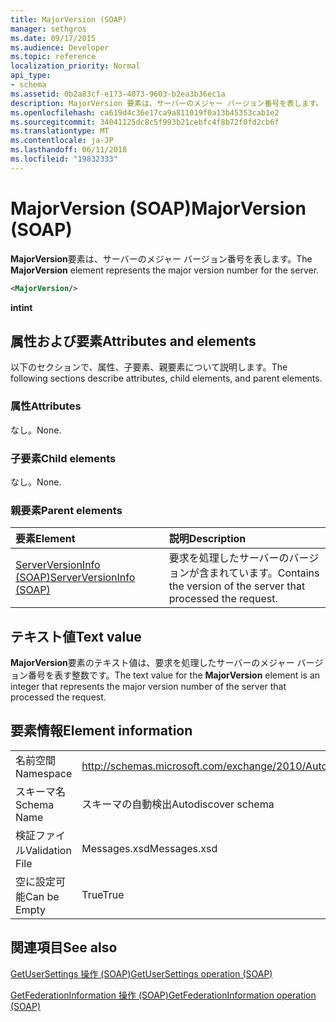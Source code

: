 ```yaml
---
title: MajorVersion (SOAP)
manager: sethgros
ms.date: 09/17/2015
ms.audience: Developer
ms.topic: reference
localization_priority: Normal
api_type:
- schema
ms.assetid: 0b2a83cf-e173-4073-9603-b2ea3b36ec1a
description: MajorVersion 要素は、サーバーのメジャー バージョン番号を表します。
ms.openlocfilehash: ca619d4c36e17ca9a811019f0a13b45353cab1e2
ms.sourcegitcommit: 34041125dc8c5f993b21cebfc4f8b72f0fd2cb6f
ms.translationtype: MT
ms.contentlocale: ja-JP
ms.lasthandoff: 06/11/2018
ms.locfileid: "19832333"
---
```

# <a name="majorversion-soap"></a><span data-ttu-id="16c5f-103">MajorVersion (SOAP)</span><span class="sxs-lookup"><span data-stu-id="16c5f-103">MajorVersion (SOAP)</span></span>

<span data-ttu-id="16c5f-104">**MajorVersion**要素は、サーバーのメジャー バージョン番号を表します。</span><span class="sxs-lookup"><span data-stu-id="16c5f-104">The **MajorVersion** element represents the major version number for the server.</span></span> 
  
```XML
<MajorVersion/>
```

 <span data-ttu-id="16c5f-105">**int**</span><span class="sxs-lookup"><span data-stu-id="16c5f-105">**int**</span></span>
## <a name="attributes-and-elements"></a><span data-ttu-id="16c5f-106">属性および要素</span><span class="sxs-lookup"><span data-stu-id="16c5f-106">Attributes and elements</span></span>

<span data-ttu-id="16c5f-107">以下のセクションで、属性、子要素、親要素について説明します。</span><span class="sxs-lookup"><span data-stu-id="16c5f-107">The following sections describe attributes, child elements, and parent elements.</span></span>
  
### <a name="attributes"></a><span data-ttu-id="16c5f-108">属性</span><span class="sxs-lookup"><span data-stu-id="16c5f-108">Attributes</span></span>

<span data-ttu-id="16c5f-109">なし。</span><span class="sxs-lookup"><span data-stu-id="16c5f-109">None.</span></span>
  
### <a name="child-elements"></a><span data-ttu-id="16c5f-110">子要素</span><span class="sxs-lookup"><span data-stu-id="16c5f-110">Child elements</span></span>

<span data-ttu-id="16c5f-111">なし。</span><span class="sxs-lookup"><span data-stu-id="16c5f-111">None.</span></span>
  
### <a name="parent-elements"></a><span data-ttu-id="16c5f-112">親要素</span><span class="sxs-lookup"><span data-stu-id="16c5f-112">Parent elements</span></span>

|<span data-ttu-id="16c5f-113">**要素**</span><span class="sxs-lookup"><span data-stu-id="16c5f-113">**Element**</span></span>|<span data-ttu-id="16c5f-114">**説明**</span><span class="sxs-lookup"><span data-stu-id="16c5f-114">**Description**</span></span>|
|:-----|:-----|
|[<span data-ttu-id="16c5f-115">ServerVersionInfo (SOAP)</span><span class="sxs-lookup"><span data-stu-id="16c5f-115">ServerVersionInfo (SOAP)</span></span>](serverversioninfo-soap.md) <br/> |<span data-ttu-id="16c5f-116">要求を処理したサーバーのバージョンが含まれています。</span><span class="sxs-lookup"><span data-stu-id="16c5f-116">Contains the version of the server that processed the request.</span></span>  <br/> |
   
## <a name="text-value"></a><span data-ttu-id="16c5f-117">テキスト値</span><span class="sxs-lookup"><span data-stu-id="16c5f-117">Text value</span></span>

<span data-ttu-id="16c5f-118">**MajorVersion**要素のテキスト値は、要求を処理したサーバーのメジャー バージョン番号を表す整数です。</span><span class="sxs-lookup"><span data-stu-id="16c5f-118">The text value for the **MajorVersion** element is an integer that represents the major version number of the server that processed the request.</span></span> 
  
## <a name="element-information"></a><span data-ttu-id="16c5f-119">要素情報</span><span class="sxs-lookup"><span data-stu-id="16c5f-119">Element information</span></span>

|||
|:-----|:-----|
|<span data-ttu-id="16c5f-120">名前空間</span><span class="sxs-lookup"><span data-stu-id="16c5f-120">Namespace</span></span>  <br/> |http://schemas.microsoft.com/exchange/2010/Autodiscover  <br/> |
|<span data-ttu-id="16c5f-121">スキーマ名</span><span class="sxs-lookup"><span data-stu-id="16c5f-121">Schema Name</span></span>  <br/> |<span data-ttu-id="16c5f-122">スキーマの自動検出</span><span class="sxs-lookup"><span data-stu-id="16c5f-122">Autodiscover schema</span></span>  <br/> |
|<span data-ttu-id="16c5f-123">検証ファイル</span><span class="sxs-lookup"><span data-stu-id="16c5f-123">Validation File</span></span>  <br/> |<span data-ttu-id="16c5f-124">Messages.xsd</span><span class="sxs-lookup"><span data-stu-id="16c5f-124">Messages.xsd</span></span>  <br/> |
|<span data-ttu-id="16c5f-125">空に設定可能</span><span class="sxs-lookup"><span data-stu-id="16c5f-125">Can be Empty</span></span>  <br/> |<span data-ttu-id="16c5f-126">True</span><span class="sxs-lookup"><span data-stu-id="16c5f-126">True</span></span>  <br/> |
   
## <a name="see-also"></a><span data-ttu-id="16c5f-127">関連項目</span><span class="sxs-lookup"><span data-stu-id="16c5f-127">See also</span></span>



[<span data-ttu-id="16c5f-128">GetUserSettings 操作 (SOAP)</span><span class="sxs-lookup"><span data-stu-id="16c5f-128">GetUserSettings operation (SOAP)</span></span>](getusersettings-operation-soap.md)
  
[<span data-ttu-id="16c5f-129">GetFederationInformation 操作 (SOAP)</span><span class="sxs-lookup"><span data-stu-id="16c5f-129">GetFederationInformation operation (SOAP)</span></span>](getfederationinformation-operation-soap.md)


